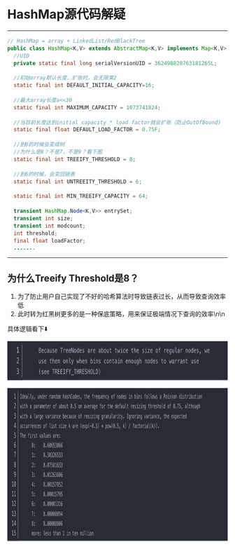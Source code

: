 # HashMap源代码解疑
---

```java
// HashMap = array + LinkedList/RedBlackTree
public class HashMap<K,V> extends AbstractMap<K,V> implements Map<K,V>, Cloneable, Serializable{
  //UID
  private static final long serialVersionUID = 362498820763181265L;
  
  //初始array默认长度，扩张时，会无限乘2
  static final int DEFAULT_INITIAL_CAPACITY=16;
  
  //最大array长度a<<30
  static final int MAXIMUM_CAPACITY = 1073741824;
  
  //当目前长度达到initial capacity * load factor就会扩张（防止OutOfBound)
  static final float DEFAULT_LOAD_FACTOR = 0.75F;
  
  //到8的时候会变成树
  //为什么是8？不是7，不是9？看下图
  static final int TREEIFY_THRESHOLD = 8;
  
  //到6的时候，会变回链表
  static final int UNTREEITY_THRESHOLD = 6;
  
  static final int MIN_TREEIFY_CAPACITY = 64;
  
  transient HashMap.Node<K,V>> entrySet;
  transient int size;
  transient int modcount;
  int threshold;
  final float loadFactor;
  .......

```
---
## 为什么Treeify Threshold是8？
1. 为了防止用户自己实现了不好的哈希算法时导致链表过长，从而导致查询效率低
2. 此时转为红黑树更多的是一种保底策略，用来保证极端情况下查询的效率\n\n

  具体逻辑看下⬇️


<p align="left">
  <img src="https://github.com/IDGAQ/Super_Cool_Notes/blob/main/Screen%20Shot%202021-04-13%20at%206.31.38%20AM.png" width="800" height="90">
</p>

<p align="left">
  <img src="https://github.com/IDGAQ/Super_Cool_Notes/blob/main/Screen%20Shot%202021-04-13%20at%206.34.05%20AM.png" width="800" height=350">
</p>

